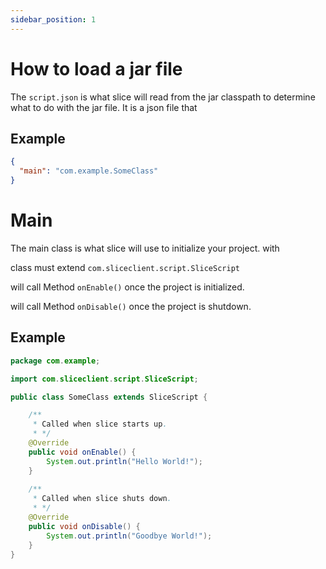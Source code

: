 ```yaml
---
sidebar_position: 1
---
```


# How to load a jar file

The `script.json` is what slice will read from the jar classpath
to determine what to do with the jar file. It is a json file that

## Example

```json
{
  "main": "com.example.SomeClass"
}
```


# Main

The main class is what slice will use to initialize your project. with

class must extend `com.sliceclient.script.SliceScript`

will call Method `onEnable()` once the project is initialized.

will call Method `onDisable()` once the project is shutdown.

## Example

```java
package com.example;

import com.sliceclient.script.SliceScript;

public class SomeClass extends SliceScript {

    /**
     * Called when slice starts up.
     * */
    @Override
    public void onEnable() {
        System.out.println("Hello World!");
    }
    
    /**
     * Called when slice shuts down.
     * */
    @Override
    public void onDisable() {
        System.out.println("Goodbye World!");
    }
}
```